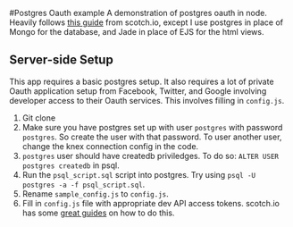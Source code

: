#Postgres Oauth example
A demonstration of postgres oauth in node. Heavily follows [this guide](https://scotch.io/tutorials/easy-node-authentication-setup-and-local) from scotch.io, except I use postgres in place of Mongo for the database, and Jade in place of EJS for the html views.

## Server-side Setup
This app requires a basic postgres setup. It also requires a lot of private Oauth application setup from Facebook, Twitter, and Google involving developer access to their Oauth services. This involves filling in `config.js`.

1. Git clone
2. Make sure you have postgres set up with user `postgres` with password `postgres`. So create the user with that password. To user another user, change the knex connection config in the code.
4. `postgres` user should have createdb priviledges. To do so: `ALTER USER postgres createdb` in psql. 
5. Run the `psql_script.sql` script into postgres. Try using
    `psql -U postgres -a -f psql_script.sql`.
6. Rename `sample_config.js` to `config.js`.
7. Fill in `config.js` file with appropriate dev API access tokens. scotch.io has some [great guides](https://scotch.io/tutorials/easy-node-authentication-facebook) on how to do this.
